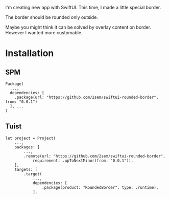 I'm creating new app with SwiftUI. This time, I made a little special border.

The border should be rounded only outside.

Maybe you might think it can be solved by overlay content on border.
However I wanted more customable.

# Installation
## SPM
```
Package(
  ...,
  dependencies: [
    .package(url: "https://github.com/2sem/swiftui-rounded-border", from: "0.0.1")
  ], ...
)
```

## Tuist
```
let project = Project(
    ...,
    packages: [
        ...,
        .remote(url: "https://github.com/2sem/swiftui-rounded-border",
            requirement: .upToNextMinor(from: "0.0.1")),
    ],
    targets: [
        .target(
            ...,
            dependencies: [
                .package(product: "RoundedBorder", type: .runtime),
            ],
```

